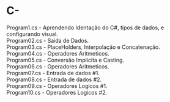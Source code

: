 # C-
Program1.cs - Aprendendo Identação do C#, tipos de dados, e configurando visual.                                                               
Program02.cs - Saida de Dados.                                                                                                                
Program03.cs - PlaceHolders, Interpolação e Concatenação.                                                                                     
Program04.cs - Operadores Aritmeticos.                                                                                                        
Program05.cs - Conversão Implicita e Casting.                                                                                                 
Program06.cs - Operadores Aritmeticos.                                                                                                                                                       
Program07.cs - Entrada de dados #1.  
Program08.cs - Entrada de dados #2.                                                                                                                                                          
Program09.cs - Operadores Logicos #1.                                                                                                                                                        
Program10.cs - Operadores Logicos #2.
